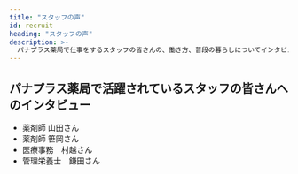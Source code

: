 ```yaml
---
title: "スタッフの声"
id: recruit
heading: "スタッフの声"
description: >-
  パナプラス薬局で仕事をするスタッフの皆さんの、働き方、普段の暮らしについてインタビューをしてみました。
---
```


## パナプラス薬局で活躍されているスタッフの皆さんへのインタビュー

* 薬剤師 山田さん
* 薬剤師 笹岡さん
* 医療事務　村越さん
* 管理栄養士　鎌田さん
